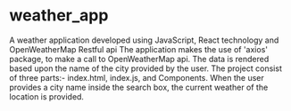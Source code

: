 # weather_app
A weather application developed using JavaScript, React technology and OpenWeatherMap Restful api
The application makes the use of 'axios' package, to make a call to OpenWeatherMap api.
The data is rendered based upon the name of the city provided by the user.
The project consist of three parts:- index.html, index.js, and Components.
When the user provides a city name inside the search box, the current weather of the location is provided.
